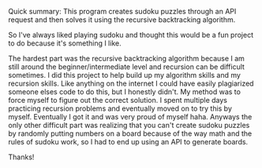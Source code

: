 Quick summary: This program creates sudoku puzzles through an API request and then solves it using the recursive backtracking algorithm.

So I've always liked playing sudoku and thought this would be a fun project to do because it's something I like.

The hardest part was the recursive backtracking algorithm because I am still around the beginner/intermediate level and recursion can be difficult sometimes. I did this project to help build up my algorithm skills and my recursion skills. Like anything on the internet I could have easily plagiarized someone elses code to do this, but I honestly didn't. My method was to force myself to figure out the correct solution. I spent multiple days practicing recursion problems and eventually moved on to try this by myself. Eventually I got it and was very proud of myself haha. Anyways the only other difficult part was realizing that you can't create sudoku puzzles by randomly putting numbers on a board because of the way math and the rules of sudoku work, so I had to end up using an API to generate boards.

Thanks!